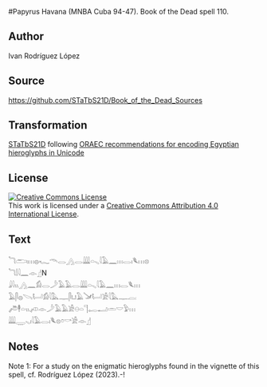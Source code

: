 #Papyrus Havana (MNBA Cuba 94-47). Book of the Dead spell 110.

## Author 

Ivan Rodríguez López

## Source 

https://github.com/STaTbS21D/Book_of_the_Dead_Sources

## Transformation 

[STaTbS21D](https://statbs21d.github.io/) following [ORAEC recommendations for encoding Egyptian hieroglyphs in Unicode](https://github.com/oraec/recommendations-encoding-hieroglyphs)

## License 

<a rel="license" href="http://creativecommons.org/licenses/by/4.0/"><img alt="Creative Commons License" style="border-width:0" src="https://i.creativecommons.org/l/by/4.0/88x31.png" /></a><br />This work is licensed under a <a rel="license" href="http://creativecommons.org/licenses/by/4.0/">Creative Commons Attribution 4.0 International License</a>.

## Text 

<hiero><rubrum>𓆓𓂧𓏤𓏥𓐍𓆑𓄭𓂋𓂻</rubrum>𓂋𓇏𓏏𓈅𓇋𓄿𓈖𓏥𓂋𓏤𓆰𓏥𓊖<br>
𓆓𓌃𓇋𓈖𓁹𓊨N<br>
𓇍𓇋𓏭𓂻𓈖𓀁𓂋𓌳𓄿𓄿𓂋𓇏𓏏𓈅𓇋𓄿𓈖𓏥𓂋𓆰𓏥<br>
𓄿𓋴𓐍𓌪𓂡𓀁𓇋𓅓𓊃𓋴𓂓𓄿𓍁𓂡𓀀𓇋𓅓𓊃𓐛<br>
𓌾𓇣𓏏𓏭𓌽𓁹𓌳𓄿𓄿𓀀𓇷𓏏𓊹𓉻𓂝𓏛𓎟𓅱𓏥<br>
𓇏𓇾𓈅𓏤𓇋𓄿𓂋𓏤𓆰𓊖𓏌𓎡𓀀𓁹𓊨<br>
</hiero>

## Notes 

Note  1: For a study on the enigmatic hieroglyphs found in the vignette of this spell, cf. Rodríguez López (2023).-!